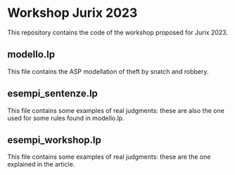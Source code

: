 # Workshop Jurix 2023

This repository contains the code of the workshop proposed for Jurix 2023. 

## modello.lp
This file contains the ASP modellation of theft by snatch and robbery.

## esempi_sentenze.lp
This file contains some examples of real judgments: these are also the one used for some rules found in modello.lp.

## esempi_workshop.lp
This file contains some examples of real judgments: these are the one explained in the article.
